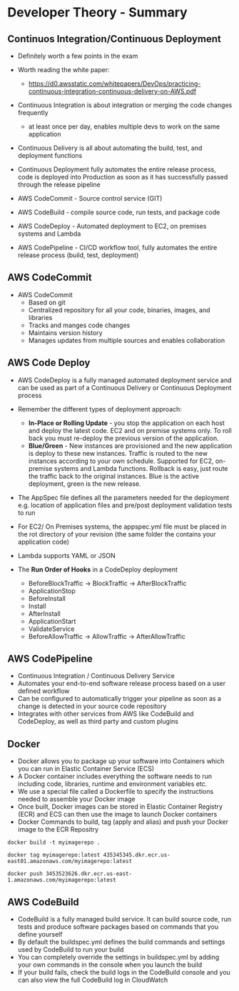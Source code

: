 # Developer Theory - Summary
## Continuos Integration/Continuous Deployment
- Definitely worth a few points in the exam
- Worth reading the white paper:
    - https://d0.awsstatic.com/whitepapers/DevOps/practicing-continuous-integration-continuous-delivery-on-AWS.pdf
- Continuous Integration is about integration or merging the code changes frequently
    - at least once per day, enables multiple devs to work on the same application
- Continuous Delivery is all about automating the build, test, and deployment functions
- Continuous Deployment fully automates the entire release process, code is deployed into Production as soon as it has successfully passed through the release pipeline

- AWS CodeCommit - Source control service (GIT)
- AWS CodeBuild - compile source code, run tests, and package code
- AWS CodeDeploy - Automated deployment to EC2, on premises systems and Lambda
- AWS CodePipeline - CI/CD workflow tool, fully automates the entire release process (build, test, deployment)

## AWS CodeCommit
- AWS CodeCommit
    - Based on git
    - Centralized repository for all your code, binaries, images, and libraries
    - Tracks and manges code changes
    - Maintains version history
    - Manages updates from multiple sources and enables collaboration

## AWS Code Deploy
- AWS CodeDeploy is a fully managed automated deployment service and can be used as part of a Continuous Delivery or Continuous Deployment process
- Remember the different types of deployment approach:
    - **In-Place or Rolling Update** - you stop the application on each host and deploy the latest code. EC2 and on premise systems only. To roll back you must re-deploy the previous version of the application.
    - **Blue/Green** - New instances are provisioned and the new application is deploy to these new instances. Traffic is routed to the new instances according to your own schedule. Supported for EC2, on-premise systems and Lambda functions. Rollback is easy, just route the traffic back to the original instances. Blue is the active deployment, green is the new release.

- The AppSpec file defines all the parameters needed for the deployment e.g. location of application files and pre/post deployment validation tests to run
- For EC2/ On Premises systems, the appspec.yml file must be placed in the rot directory of your revision (the same folder the contains your application code)
- Lambda supports YAML or JSON

- The **Run Order of Hooks** in a CodeDeploy deployment
    - BeforeBlockTraffic -> BlockTraffic -> AfterBlockTraffic
    - ApplicationStop
    - BeforeInstall
    - Install
    - AfterInstall
    - ApplicationStart
    - ValidateService
    - BeforeAllowTraffic -> AllowTraffic -> AfterAllowTraffic
    

## AWS CodePipeline
- Continuous Integration / Continuous Delivery Service
- Automates your end-to-end software release process based on a user defined workflow
- Can be configured to automatically trigger your pipeline as soon as a change is detected in your source code repository
- Integrates with other services from AWS like CodeBuild and CodeDeploy, as well as third party and custom plugins


## Docker
- Docker allows you to package up your software into Containers which you can run in Elastic Container Service (ECS)
- A Docker container includes everything the software needs to run including code, libraries, runtime and environment variables etc.
- We use a special file called a Dockerfile to specify the instructions needed to assemble your Docker image
- Once built, Docker images can be stored in Elastic Container Registry (ECR) and ECS can then use the image to launch Docker containers
- Docker Commands to build, tag (apply and alias) and push your Docker image to the ECR Repositry
```
docker build -t myimagerepo .

docker tag myimagerepo:latest 435345345.dkr.ecr.us-east01.amazonaws.com/myimagerepo:latest

docker push 3453523626.dkr.ecr.us-east-1.amazonaws.com/myimagerepo:latest
```


## AWS CodeBuild
- CodeBuild is a fully managed build service. It can build source code, run tests and produce software packages based on commands that you define yourself
- By default the buildspec.yml defines the build commands and settings used by CodeBuild to run your build
- You can completely override the settings in buildspec.yml by adding your own commands in the console when you launch the build
- If your build fails, check the build logs in the CodeBuild console and you can also view the full CodeBuild log in CloudWatch 


